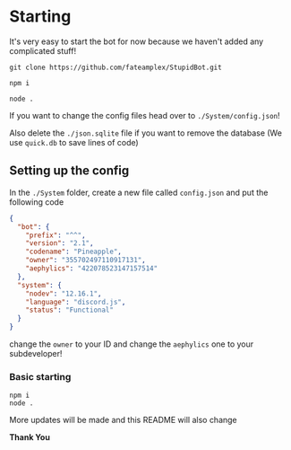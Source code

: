 # Starting

It's very easy to start the bot for now because we haven't added any complicated stuff!

```shell 
git clone https://github.com/fateamplex/StupidBot.git

npm i

node . 
```

If you want to change the config files head over to `./System/config.json`!

Also delete the `./json.sqlite` file if you want to remove the database (We use `quick.db` to save lines of code)

## Setting up the config

In the `./System` folder, create a new file called `config.json` and put the following code

```json
{
  "bot": {
    "prefix": "^^",
    "version": "2.1",
    "codename": "Pineapple",
    "owner": "355702497110917131",
    "aephylics": "422078523147157514"
  },
  "system": {
    "nodev": "12.16.1",
    "language": "discord.js",
    "status": "Functional"
  }
}
```
change the `owner` to your ID and change the `aephylics` one to your subdeveloper!

### Basic starting

```shell
npm i
node .
```

More updates will be made and this README will also change


**Thank You**